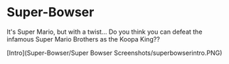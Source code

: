 # Super-Bowser
It's Super Mario, but with a twist... Do you think you can defeat the infamous Super Mario Brothers as the Koopa King??

[Intro](Super-Bowser/Super Bowser Screenshots/superbowserintro.PNG)
